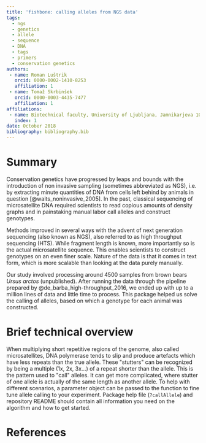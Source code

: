 ```yaml
---
title: 'fishbone: calling alleles from NGS data'
tags:
  - ngs
  - genetics
  - allele
  - sequence
  - DNA
  - tags
  - primers
  - conservation genetics
authors:
 - name: Roman Luštrik
   orcid: 0000-0002-1410-8253
   affiliation: 1
 - name: Tomaž Skrbinšek
   orcid: 0000-0003-4435-7477
   affiliation: 1
affiliations:
 - name: Biotechnical faculty, University of Ljubljana, Jamnikarjeva 101, SI-1000 Ljubljana, Slovenia
   index: 1
date: October 2018
bibliography: bibliography.bib
---
```


# Summary
Conservation genetics have progressed by leaps and bounds with the introduction of non invasive sampling (sometimes abbreviated as NGS), i.e. by extracting minute quantities of DNA from cells left behind by animals in question [@waits_noninvasive_2005]. In the past, classical sequencing of microsatellite DNA required scientists to read copious amounts of density graphs and in painstaking manual labor call alleles and construct genotypes.

Methods improved in several ways with the advent of next generation sequencing (also known as NGS), also referred to as high throughput sequencing (HTS). While fragment length is known, more importantly so is the actual microsatellite sequence. This enables scientists to construct genotypes on an even finer scale. Nature of the data is that it comes in text form, which is more scalable than looking at the data purely manually.

Our study involved processing around 4500 samples from brown bears _Ursus arctos_ (unpublished). After running the data through the pipeline prepared by @de_barba_high-throughput_2016, we ended up with up to a million lines of data and little time to process. This package helped us solve the calling of alleles, based on which a genotype for each animal was constructed.

# Brief technical overview
When multiplying short repetitive regions of the genome, also called microsatellites, DNA polymerase tends to slip and produce artefacts which have less repeats than the true allele. These "stutters" can be recognized by being a multiple (1x, 2x, 3x...) of a repeat shorter than the allele. This is the pattern used to "call" alleles. It can get more complicated, where stutter of one allele is actually of the same length as another allele. To help with different scenarios, a parameter object can be passed to the function to fine tune allele calling to your experiment. Package help file (`?callAllele`) and repository README should contain all information you need on the algorithm and how to get started.

# References
